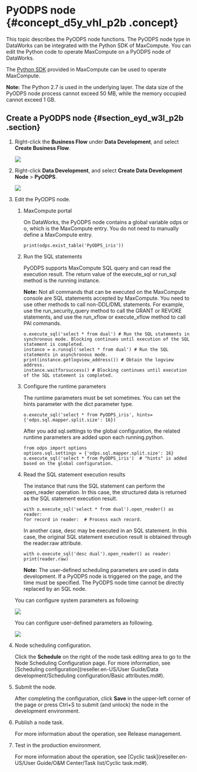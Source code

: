 # PyODPS node {#concept_d5y_vhl_p2b .concept}

This topic describes the PyODPS node functions. The PyODPS node type in DataWorks can be integrated with the Python SDK of MaxCompute. You can edit the Python code to operate MaxCompute on a PyODPS node of DataWorks.

The [Python SDK](https://help.aliyun.com/document_detail/34615.html) provided in MaxCompute can be used to operate MaxCompute.

**Note:** The Python 2.7 is used in the underlying layer. The data size of the PyODPS node process cannot exceed 50 MB, while the memory occupied cannot exceed 1 GB.

## Create a PyODPS node {#section_eyd_w3l_p2b .section}

1.  Right-click the **Business Flow** under **Data Development**, and select **Create Business Flow**.

    ![](http://static-aliyun-doc.oss-cn-hangzhou.aliyuncs.com/assets/img/16292/15525309307651_en-US.png)

2.  Right-click **Data Development**, and select **Create Data Development Node** \> **PyODPS**.

    ![](http://static-aliyun-doc.oss-cn-hangzhou.aliyuncs.com/assets/img/16295/15525309307741_en-US.png)

3.  Edit the PyODPS node.

    1.  MaxCompute portal

        On DataWorks, the PyODPS node contains a global variable odps or o, which is the MaxCompute entry. You do not need to manually define a MaxCompute entry.

        ```
        print(odps.exist_table('PyODPS_iris'))
        ```

    2.  Run the SQL statements

        PyODPS supports MaxCompute SQL query and can read the execution result. The return value of the execute\_sql or run\_sql method is the running instance.

        **Note:** Not all commands that can be executed on the MaxCompute console are SQL statements accepted by MaxCompute. You need to use other methods to call non-DDL/DML statements. For example, use the run\_security\_query method to call the GRANT or REVOKE statements, and use the run\_xflow or execute\_xflow method to call PAI commands.

        ```
        o.execute_sql('select * from dual') # Run the SQL statements in synchronous mode. Blocking continues until execution of the SQL statement is completed.
        instance = o.runsql('select * from dual') # Run the SQL statements in asynchronous mode.
        print(instance.getlogview_address()) # Obtain the logview address.
        instance.waitforsuccess() # Blocking continues until execution of the SQL statement is completed.
        ```

    3.  Configure the runtime parameters

        The runtime parameters must be set sometimes. You can set the hints parameter with the dict parameter type.

        ```
        o.execute_sql('select * from PyODPS_iris', hints={'odps.sql.mapper.split.size': 16})
        ```

        After you add sql.settings to the global configuration, the related runtime parameters are added upon each running.python.

        ```
        from odps import options
        options.sql.settings = {'odps.sql.mapper.split.size': 16}
        o.execute_sql('select * from PyODPS_iris')  # "hints" is added based on the global configuration. 
        ```

    4.  Read the SQL statement execution results

        The instance that runs the SQL statement can perform the open\_reader operation. In this case, the structured data is returned as the SQL statement execution result.

        ```
        with o.execute_sql('select * from dual').open_reader() as reader:
        for record in reader:  # Process each record.
        ```

        In another case, desc may be executed in an SQL statement. In this case, the original SQL statement execution result is obtained through the reader.raw attribute.

        ```
        with o.execute_sql('desc dual').open_reader() as reader:
        print(reader.raw)
        ```

        **Note:** The user-defined scheduling parameters are used in data development. If a PyODPS node is triggered on the page, and the time must be specified. The PyODPS node time cannot be directly replaced by an SQL node.

    You can configure system parameters as following:

    ![](http://static-aliyun-doc.oss-cn-hangzhou.aliyuncs.com/assets/img/16295/155253093034264_en-US.png)

    You can configure user-defined parameters as following.

    ![](http://static-aliyun-doc.oss-cn-hangzhou.aliyuncs.com/assets/img/16295/155253093034268_en-US.png)

4.  Node scheduling configuration.

    Click the **Schedule** on the right of the node task editing area to go to the Node Scheduling Configuration page. For more information, see [Scheduling configuration](reseller.en-US/User Guide/Data development/Scheduling configuration/Basic attributes.md#).

5.  Submit the node.

    After completing the configuration, click **Save** in the upper-left corner of the page or press Ctrl+S to submit \(and unlock\) the node in the development environment.

6.  Publish a node task.

    For more information about the operation, see Release management.

7.  Test in the production environment.

    For more information about the operation, see [Cyclic task](reseller.en-US/User Guide/O&M Center/Task list/Cyclic task.md#).


